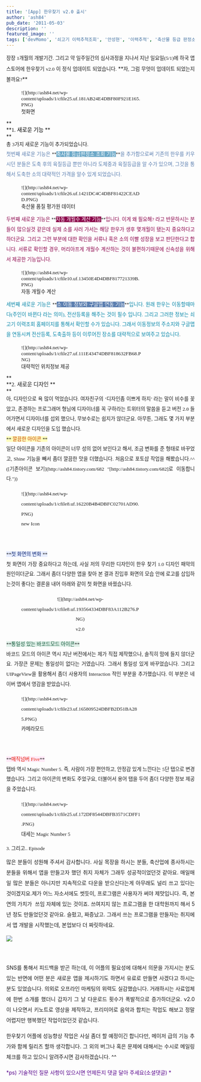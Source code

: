 ```yaml
---
title: '[App] 한우찾기 v2.0 출시'
author: 'ash84'
pub_date: '2011-05-03'
description: ''
featured_image: ''
tags: ['devMomo', '쇠고기 이력추척조회', '안성현', '이력추적', '축산물 등급 판정소', '한우', '한우찾기']
---
```



<div style="background-color: transparent; "><div style="text-align: justify;line-height: 2; "><span style="font-size: 10pt; "><span style="font-family: Dotum; ">장장 1개월의 개발기간. 그리고 약 일주일간의 심사과정을 지나서 지난 일요일(5/1)에 하국 앱스토어에 한우찾기 v2.0 이 정식 업데이트 되었습니다. </span></span>**<span style="font-size: 10pt; "><span style="font-family: Dotum; ">자, 그럼 무엇이 업데이트 되었는지 볼까요?</span></span>**</div><div style="text-align: justify;"></div><div style="text-align: justify;"></div></div><span style="font-size: 10pt; "><span style="font-family: Dotum; "><figure class="wp-caption aligncenter" style="width: 320px">![](http://ash84.net/wp-content/uploads/1/cfile25.uf.181AB24E4DBF80F921E165.PNG)<figcaption class="wp-caption-text">첫화면</figcaption></figure></span></span>

<div><div style="text-align: justify;"><span class="Apple-style-span" style="line-height: 24px;">  
</span></div><div style="text-align: justify;"></div>**<div style="text-align: justify;"><span class="Apple-style-span" style="line-height: 18px; font-weight: normal; ">**<span style="font-size: 10pt; "><span style="font-family: Dotum; "><span style="font-size: 11pt; background-color: rgb(255, 255, 255); "><font class="Apple-style-span" color="#000000">1. 새로운 기능 </font></span></span></span>**</span></div>**

<div style="text-align: justify;"></div><span style="line-height: 2; background-color: transparent; font-size: 10pt; "><div style="text-align: justify;"><span class="Apple-style-span" style="font-family: Dotum; ">총 3가지 새로운 기능이 추가되었습니다. </span></div></span>

<div style="text-align: justify;"></div><span style="line-height: 2; color: rgb(92, 127, 176); background-color: transparent; font-size: 10pt; "><div style="text-align: justify;"><span class="Apple-style-span" style="color: rgb(51, 51, 51); font-size: 12px; line-height: 18px; "><span style="line-height: 2; color: rgb(92, 127, 176); background-color: transparent; font-size: 10pt; "><span style="font-family: Dotum; ">첫번째 새로운 기능은 </span></span>**<span style="font-size: 10pt; "><span style="font-family: Dotum; background-color: rgb(108, 168, 199); "><font class="Apple-style-span" color="#ffffff">축사물 등급판정소 조회 기능</font></span></span>**<span style="line-height: 2; color: rgb(92, 127, 176); background-color: transparent; font-size: 10pt; "><span style="font-family: Dotum; ">을 추가함으로써 기존의 한우를 키우시던 분들은 도축 후의 육질등급 뿐만 아니라 도체중과 육질등급을 알 수가 있으며, 그것을 통해서 도축한 소의 대략적인 가격을 알수 있게 되었습니다. </span></span></span></div></span>

<div style="text-align: justify;"></div><span style="font-size: 10pt; "><span style="font-family: Dotum; "><figure class="wp-caption aligncenter" style="width: 320px">![](http://ash84.net/wp-content/uploads/1/cfile26.uf.1421DC4C4DBF81422CEADD.PNG)<figcaption class="wp-caption-text">축산물 품질 평가원 데이터</figcaption></figure></span></span>

<div style="text-align: justify;"></div><div style="text-align: justify;"></div><div style="text-align: justify;"></div><div style="text-align: justify;"></div><span style="line-height: 2; color: rgb(140, 4, 75); background-color: transparent; font-size: 10pt; "><div style="text-align: justify;"><span class="Apple-style-span" style="color: rgb(51, 51, 51); font-size: 12px; line-height: 18px; "><span style="line-height: 2; color: rgb(140, 4, 75); background-color: transparent; font-size: 10pt; "><span style="font-family: Dotum; ">두번째 새로운 기능은 </span></span>**<span style="font-size: 10pt; "><span style="font-family: Dotum; background-color: rgb(140, 4, 75); "><font class="Apple-style-span" color="#ffffff">자동 개월수 계산 기능</font></span></span>**<span style="line-height: 2; color: rgb(140, 4, 75); background-color: transparent; font-size: 10pt; "><span style="font-family: Dotum; ">입니다. 이게 왜 필요해? 라고 반문하시는 분들이 많으실것 같은데 실제 소를 사러 가서는 해당 한우가 생후 몇개월이 됐는지 중요하다고 하더군요. 그리고 그런 부분에 대한 확인을 서류나 혹은 소의 이빨 성장을 보고 판단한다고 합니다. 서류로 확인할 경우, 머리아프게 개월수 계산하는 것이 불편하기때문에 신속성을 위해서 제공한 기능입니다. </span></span></span></div></span>

<div style="text-align: justify;"></div><span style="font-size: 10pt; "><span style="font-family: Dotum; "><figure class="wp-caption aligncenter" style="width: 320px">![](http://ash84.net/wp-content/uploads/1/cfile10.uf.13450E4D4DBF817721339B.PNG)<figcaption class="wp-caption-text">자동 개월수 계산</figcaption></figure></span></span>

<div style="text-align: justify;"></div><div style="text-align: justify;"></div><span style="line-height: 2; color: rgb(6, 134, 168); background-color: transparent; font-size: 10pt; "><div style="text-align: justify;"><span class="Apple-style-span" style="color: rgb(51, 51, 51); font-size: 12px; line-height: 18px; "><span style="line-height: 2; color: rgb(6, 134, 168); background-color: transparent; font-size: 10pt; "><span style="font-family: Dotum; ">세번째 새로운 기능은 </span></span>**<span style="font-size: 10pt; "><span style="font-family: Dotum; background-color: rgb(92, 127, 176); "><font class="Apple-style-span" color="#ffffff">소 이동 정보와 구글맵 연동 기능</font></span></span>**<span style="line-height: 2; background-color: transparent; font-size: 10pt; "><span style="font-family: Dotum; "><font class="Apple-style-span" color="#0686a8">입니다. 원래 한우는 이동할때마다(주인이 바뀐다 라는 의미), 전산등록을 해주는 것이 필수 입니다. 그리고 그러한 정보는 쇠고기 이력조회 홈페이지를 통해서 확인할 수가 있습니다. 그래서 이동정보의 주소지와 구글맵을 연동시켜 전산등록, 도축출하 등이 이루어진 장소를 대략적으로 보여주고 있습니다</font>. </span></span></span></div></span>

<div style="text-align: justify;"></div><span style="font-size: 10pt; "><span style="font-family: Dotum; "><figure class="wp-caption aligncenter" style="width: 320px">![](http://ash84.net/wp-content/uploads/1/cfile27.uf.111E43474DBF818632FB68.PNG)<figcaption class="wp-caption-text">대략적인 위치정보 제공</figcaption></figure></span></span>

<div style="text-align: justify;"></div><div style="text-align: justify;"></div><div style="text-align: justify;"></div>**<div style="text-align: justify;"><span class="Apple-style-span" style="line-height: 18px; font-weight: normal; ">**<span style="font-size: 10pt; "><span style="font-family: Dotum; "><span style="font-size: 11pt; ">2. 새로운 디자인 </span></span></span>**</span></div>**

<div style="text-align: justify;"></div><span style="line-height: 2; background-color: transparent; font-size: 10pt; "><div style="text-align: justify;"><span class="Apple-style-span" style="font-family: Dotum; ">아, 디자인으로 욕 많이 먹었습니다. 여자친구의 ‘디자인좀 이쁘게 하지’ 라는 말이 비수를 꽂았고, 존경하는 프로그래머 형님에 디자이너를 꼭 구하라는 트위터의 말씀을 듣고 버전 2.0 들어가면서 디자이너를 섭외 했으나, 무보수로는 쉽지가 않더군요. 아무튼, 그래도 몇 가지 부분에서 새로운 디자인을 도입 했습니다. </span></div></span>

<div style="text-align: justify;"></div><div style="text-align: justify;"></div><span style="line-height: 2; font-size: 10pt; "><div style="text-align: justify; "><span class="Apple-style-span" style="font-family: Dotum; background-color: rgb(255, 255, 190);">**<font class="Apple-style-span" color="#c84205"> 깔끔한 아이콘 </font>**</span></div></span><span style="line-height: 2; background-color: transparent; font-size: 10pt; "><div style="text-align: justify;"><span class="Apple-style-span" style="font-family: Dotum; ">일단 아이콘을 기존의 아이콘이 너무 성의 없어 보인다고 해서, 조금 변화를 준 형태로 바꾸었고, Shine 기능을 빼서 좀더 깔끔한 맛을 더했습니다. 처음으로 포토샵 작업을 해봤습니다.^^ ([기존아이콘 보기](http://ash84.tistory.com/682 "[http://ash84.tistory.com/682]로 이동합니다."))<figure class="wp-caption aligncenter" style="width: 320px">![](http://ash84.net/wp-content/uploads/1/cfile8.uf.16220B4B4DBFC02701AD90.PNG)<figcaption class="wp-caption-text">new Icon</figcaption></figure>

 

</span></div></span>

<div style="text-align: justify;"></div><div style="text-align: justify;"></div><span style="line-height: 2; font-size: 10pt; "><div style="text-align: justify; "><span class="Apple-style-span" style="font-family: Dotum; background-color: rgb(230, 236, 254);">**<font class="Apple-style-span" color="#112a75">첫 화면의 변화 </font>**</span></div></span><span style="line-height: 2; background-color: transparent; font-size: 10pt; "><div style="text-align: justify;"><span class="Apple-style-span" style="font-family: Dotum; ">첫 화면이 가장 중요하다고 하는데, 사실 저의 무리한 디자인이 한우 찾기 1.0 디자인 패악의 원인이더군요. 그래서 좀더 다양한 앱을 찾아 본 결과 진입후 화면의 모습 안에 로고를 삽입하는것이 좋다는 결론을 내어 아래와 같이 첫 화면을 바꿨습니다. <div style="text-align: center;"><figure class="wp-caption align" style="width: 315px">![](http://ash84.net/wp-content/uploads/1/cfile8.uf.193564334DBF83A112B276.PNG)<figcaption class="wp-caption-text">v2.0</figcaption></figure></div></span></div></span><span style="line-height: 2; font-size: 10pt; "><div style="text-align: justify; "><span class="Apple-style-span" style="font-family: Dotum; background-color: rgb(224, 240, 233);">**<font class="Apple-style-span" color="#105738">통일성 있는 바코드모드 아이콘</font>**</span></div></span><span style="line-height: 2; background-color: transparent; font-size: 10pt; "><div style="text-align: justify;"><span class="Apple-style-span" style="font-family: Dotum; ">바코드 모드의 아이콘 역시 지난 버전에서는 제가 직접 제작했으나, 솔직히 맘에 들지 않더군요. 가장큰 문제는 통일성이 없다는 거였습니다. 그래서 통일성 있게 바꾸었습니다. 그리고 UIPageView을 활용해서 좀더 사용자의 Interaction 적인 부분을 추가했습니다. 이 부분은 네이버 앱에서 영감을 받았습니다. <figure class="wp-caption align" style="width: 315px">![](http://ash84.net/wp-content/uploads/1/cfile23.uf.165809524DBFB2D51BA285.PNG)<figcaption class="wp-caption-text">카메라모드</figcaption></figure>  
<font class="Apple-style-span" color="#8e8e8e"> </font>

</span></div></span>

<div style="text-align: justify;"></div><div style="text-align: justify;"></div><span style="line-height: 2; font-size: 10pt; "><div style="text-align: justify; "><span class="Apple-style-span" style="font-family: Dotum; background-color: rgb(255, 234, 248);">**<font class="Apple-style-span" color="#e31600">매직넘버 Five</font>**</span></div></span><span style="line-height: 2; background-color: transparent; font-size: 10pt; "><div style="text-align: justify;"><span class="Apple-style-span" style="font-family: Dotum; ">탭바 역시 Magic Number 5. 즉, 사람이 가장 편안하고, 안정감 있게 느낀다는 5단 탭으로 변경했습니다. 그리고 아이콘의 변화도 주었구요, 더불어서 용어 탭을 두어 좀더 다양한 정보 제공을 주었습니다. <figure class="wp-caption aligncenter" style="width: 320px">![](http://ash84.net/wp-content/uploads/1/cfile25.uf.172DF8544DBFB3571CDFF1.PNG)<figcaption class="wp-caption-text">대세는 Magic Number 5</figcaption></figure>

</span></div></span>**<div style="text-align: justify;"><span class="Apple-style-span" style="line-height: 18px; font-weight: normal; ">**<span style="font-size: 10pt; "><span style="font-family: Dotum; ">3. 그리고.. Episode</span></span>**</span></div>**

<div style="text-align: justify;"></div></div><div style="line-height: 2; "><div style="text-align: justify;"> 많은 분들이 성원해 주셔서 감사합니다. 사실 목장을 하시는 분들, 축산업에 종사하시는 분들을 위해서 앱을 만들고자 했던 취지 자체가 그래두 성공적이었던것 같아요. 매일매일 많은 분들은 아니지만 지속적으로 다운을 받으신다는게 아무래도 널리 쓰고 있다는 것이겠지요.제가 어느 자소서에도 썻듯이, 프로그램은 사용자가 써야 제맛입니다. 즉, 본연의 가치가  쓰임 자체에 있는 것이죠. 쓰여지지 않는 프로그램을 한 대학원까지 해서 5년 정도 만들었던것 같아요. 슬펐고, 짜증났고. 그래서 쓰는 프로그램을 만들자는 취지에서 앱 개발을 시작했는데, 본업보다 더 짜릿하네요. 

[![](http://ash84.net/wp-content/uploads/1/cfile21.uf.182CEE4F4DBFC8291A13FE.png)](http://itunes.apple.com/kr/app/id427300296?mt=8 "[http://itunes.apple.com/kr/app/id427300296?mt=8]로 이동합니다.")

  

</div><div style="text-align: justify;"> SNS를 통해서 피드백을 받곤 하는데, 이 어플의 필요성에 대해서 의문을 가지시는 분도 있는 반면에 어떤 분은 새로운 앱을 제시하기도 하면서 유료로 만들면 사겠다고 하시는 분도 있었습니다. 의외로 오프라인 마케팅의 위력도 실감했습니다. 거래하시는 사료업체에 한번 소개를 했더니 갑자기 그 날 다운로드 횟수가 폭발적으로 증가하더군요. v2.0 이 나오면서 키노트로 영상을 제작하고, 프리미어로 음악과 합치는 작업도 해보고 정말 어렵지만 행복했던 작업이었던것 같습니다. 

한우찾기 어플에 성능향상 작업은 사실 좀더 할 예정이긴 합니다만, 메이저 급의 기능 추가와 함께 릴리즈 할까 생각합니다. 그 외의 버그나 혹은 문제에 대해서는 수시로 메일링 체크를 하고 있으니 알려주시면 감사하겠습니다. ^^

<font class="Apple-style-span" color="#57048c">*ps) 기술적인 질문 사항이 있으시면 언제든지 댓글 달아 주세요(소셜댓글) *</font>

</div></div>

